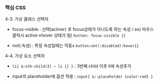 ### 핵심 CSS

4-3. 가상 클래스 선택자

- focus-visible : 선택(activer) 후 focus상태가 아니도록 하는 속성 / ex) 마우스 클릭시 active->hover 상태가 됨) `button: focus-visible {}`

- not(:속성) : 특정 속성일때는 작동x `button:not(:disabled):hover{}`

4-4. 가상 요소 선택자

- `li{ &:nth-child(3) ~ li {} }` : 3번째 child 이후 li에 속성추가

- input의 placeholder에 옵션 적용 : `input{ &::placeholder {color:red} }`
